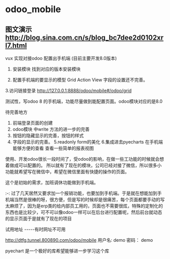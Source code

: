 # odoo_mobile
## 图文演示 http://blog.sina.com.cn/s/blog_bc7dee2d0102xrl7.html
vux 实现对接odoo 配置出手机端 (目前主要开发8.0版本)
1. 安装模块
  找到对应的版本安装模块
    
2. 配置手机端的要显示的模型 Grid Action View
   字段的设置还不完善。
   
3.访问链接登录 http://127.0.0.1:8888/odoo/mobile#/odoo/grid
  
测试性，写odoo 8 的手机端，功能尽量做到能配置页面。odoo模块对应的是8.0

待完善地方

1. 前端登录页面的创建
2. odoo模块 中write 方法的进一步的完善
3. 按钮的隐藏显示的完善，按钮的样式
4. 字段的显示的完善。
5.readonly form的美化
6.集成进去pyecharts 在手机端能够方便的查看 查看一些简单的报表视图

使用、开发odoo很长一段时间了，受odoo的影响，在做一些工功能的时候就会想着做成可以配置的。
所以就有了现在的模块，公司已经对接了微信，所以很多小功能就希望写在微信中，希望在微信里面有快捷的操作的页面。

这个是初始的需求，加班调休功能做到手机端。

:-: 过了几天居然又要求加一个报销功能，也要加到手机端。于是就在想能加到手机端当然是很棒的呀，很方便，但是写的时候却是很痛苦，每个页面都要手动的写太麻烦了，因为是erp类的给内部员工用的，页面也不需要很炫，特殊的定制化的东西也是比较少，可不可以像odoo一样可以在后台进行配置呢，然后前台就动态的显示页面于是就有了现在的项目


试用地址 -----有时网址不可用

http://dtfg.tunnel.800890.com/odoo/mobile
用户名: demo 密码： demo

pyechart 是一个极好的库希望能够进一步学习这个库

